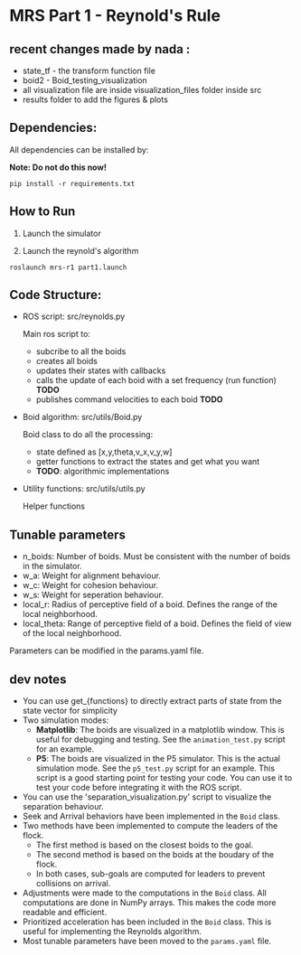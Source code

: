 ﻿# MRS Part 1 - Reynold's Rule

## recent changes made by nada :
- state_tf - the transform function file 
- boid2 - Boid_testing_visualization
- all visualization file are inside visualization_files folder inside src
- results folder to add the figures & plots 

## Dependencies:

All dependencies can be installed by:

**Note: Do not do this now!**

```
pip install -r requirements.txt
```

## How to Run

1. Launch the simulator

2. Launch the reynold's algorithm

```
roslaunch mrs-r1 part1.launch
```

## Code Structure:

- ROS script: src/reynolds.py

    Main ros script to:
    - subcribe to all the boids
    - creates all boids
    - updates their states with callbacks
    - calls the update of each boid with a set frequency (run function) **TODO**
    - publishes command velocities to each boid **TODO**

- Boid algorithm: src/utils/Boid.py

    Boid class to do all the processing:
    - state defined as [x,y,theta,v_x,v_y,w]
    - getter functions to extract the states and get what you want
    - **TODO**: algorithmic implementations

- Utility functions: src/utils/utils.py
    
    Helper functions

## Tunable parameters

- n_boids: Number of boids. Must be consistent with the number of boids in the simulator.
- w_a: Weight for alignment behaviour.
- w_c: Weight for cohesion behaviour.
- w_s: Weight for seperation behaviour.
- local_r: Radius of perceptive field of a boid. Defines the range of the local neighborhood.
- local_theta: Range of perceptive field of a boid. Defines the field of view of the local neighborhood.

Parameters can be modified in the params.yaml file.

<!-- <img src="media/set4_vis/d1.png" alt="testing" height="400" width="400"> -->

## dev notes

- You can use get_{functions} to directly extract parts of state from the state vector for simplicity
- Two simulation modes: 
    - **Matplotlib**: The boids are visualized in a matplotlib window. This is useful for debugging and testing. See the `animation_test.py` script for an example.
    - **P5**: The boids are visualized in the P5 simulator. This is the actual simulation mode. See the `p5_test.py` script for an example. This script is a good starting point for testing your code. You can use it to test your code before integrating it with the ROS script.
- You can use the 'separation_visualization.py' script to visualize the separation behaviour. 
- Seek and Arrival behaviors have been implemented in the `Boid` class. 
- Two methods have been implemented to compute the leaders of the flock. 
    - The first method is based on the closest boids to the goal.
    - The second method is based on the boids at the boudary of the flock.
    - In both cases, sub-goals are computed for leaders to prevent collisions on arrival. 
- Adjustments were made to the computations in the `Boid` class. All computations are done in NumPy arrays. This makes the code more readable and efficient.
- Prioritized acceleration has been included in the `Boid` class. This is useful for implementing the Reynolds algorithm.
- Most tunable parameters have been moved to the `params.yaml` file. 


